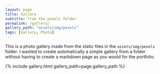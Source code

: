 ```yaml
---
layout: page
title: Gallery
subtitle: From the pexels folder
permalink: /gallery/
gallery_path: "assets/img/pexels"
tags: [Gallery, Photo]
---
```


<!--Change filename to gallery.md to activate. -->

This is a photo gallery made from the static files in the `assets/img/pexels` folder. 
I wanted to create automatically a simple gallery from a folder without having to create a markdown page as you would for the portfolio.


{% include gallery.html gallery_path=page.gallery_path %}